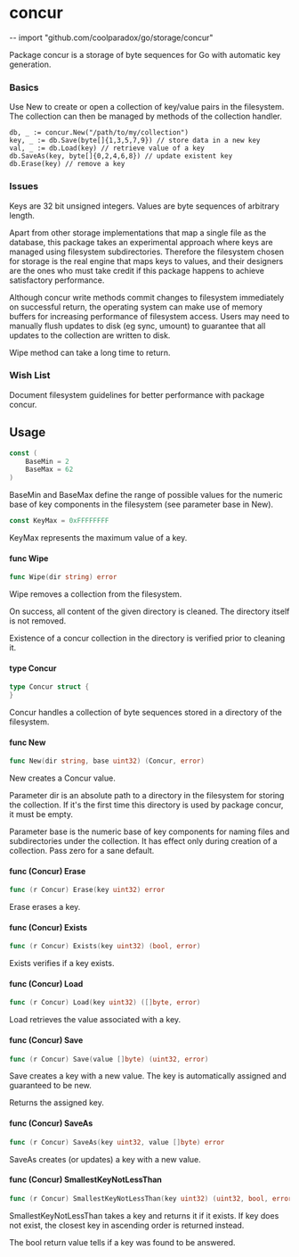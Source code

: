 # concur
--
    import "github.com/coolparadox/go/storage/concur"

Package concur is a storage of byte sequences for Go with automatic key
generation.


### Basics

Use New to create or open a collection of key/value pairs in the filesystem. The
collection can then be managed by methods of the collection handler.

    db, _ := concur.New("/path/to/my/collection")
    key, _ := db.Save(byte[]{1,3,5,7,9}) // store data in a new key
    val, _ := db.Load(key) // retrieve value of a key
    db.SaveAs(key, byte[]{0,2,4,6,8}) // update existent key
    db.Erase(key) // remove a key


### Issues

Keys are 32 bit unsigned integers. Values are byte sequences of arbitrary
length.

Apart from other storage implementations that map a single file as the database,
this package takes an experimental approach where keys are managed using
filesystem subdirectories. Therefore the filesystem chosen for storage is the
real engine that maps keys to values, and their designers are the ones who must
take credit if this package happens to achieve satisfactory performance.

Although concur write methods commit changes to filesystem immediately on
successful return, the operating system can make use of memory buffers for
increasing performance of filesystem access. Users may need to manually flush
updates to disk (eg sync, umount) to guarantee that all updates to the
collection are written to disk.

Wipe method can take a long time to return.


### Wish List

Document filesystem guidelines for better performance with package concur.

## Usage

```go
const (
	BaseMin = 2
	BaseMax = 62
)
```
BaseMin and BaseMax define the range of possible values for the numeric base of
key components in the filesystem (see parameter base in New).

```go
const KeyMax = 0xFFFFFFFF
```
KeyMax represents the maximum value of a key.

#### func  Wipe

```go
func Wipe(dir string) error
```
Wipe removes a collection from the filesystem.

On success, all content of the given directory is cleaned. The directory itself
is not removed.

Existence of a concur collection in the directory is verified prior to cleaning
it.

#### type Concur

```go
type Concur struct {
}
```

Concur handles a collection of byte sequences stored in a directory of the
filesystem.

#### func  New

```go
func New(dir string, base uint32) (Concur, error)
```
New creates a Concur value.

Parameter dir is an absolute path to a directory in the filesystem for storing
the collection. If it's the first time this directory is used by package concur,
it must be empty.

Parameter base is the numeric base of key components for naming files and
subdirectories under the collection. It has effect only during creation of a
collection. Pass zero for a sane default.

#### func (Concur) Erase

```go
func (r Concur) Erase(key uint32) error
```
Erase erases a key.

#### func (Concur) Exists

```go
func (r Concur) Exists(key uint32) (bool, error)
```
Exists verifies if a key exists.

#### func (Concur) Load

```go
func (r Concur) Load(key uint32) ([]byte, error)
```
Load retrieves the value associated with a key.

#### func (Concur) Save

```go
func (r Concur) Save(value []byte) (uint32, error)
```
Save creates a key with a new value. The key is automatically assigned and
guaranteed to be new.

Returns the assigned key.

#### func (Concur) SaveAs

```go
func (r Concur) SaveAs(key uint32, value []byte) error
```
SaveAs creates (or updates) a key with a new value.

#### func (Concur) SmallestKeyNotLessThan

```go
func (r Concur) SmallestKeyNotLessThan(key uint32) (uint32, bool, error)
```
SmallestKeyNotLessThan takes a key and returns it if it exists. If key does not
exist, the closest key in ascending order is returned instead.

The bool return value tells if a key was found to be answered.
